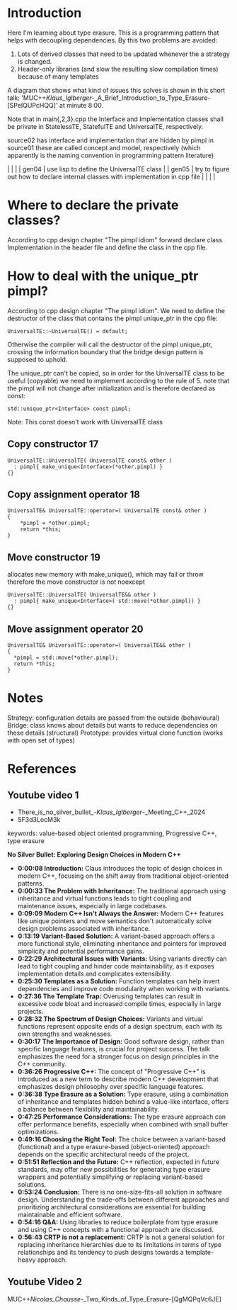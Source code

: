 # Introduction

Here I'm learning about type erasure. This is a programming pattern
that helps with decoupling dependencies. By this two problems are avoided:
1) Lots of derived classes that need to be updated whenever the a strategy is changed.
2) Header-only libraries (and slow the resulting slow compilation times) because of many templates

A diagram that shows what kind of issues this solves is shown in this
short talk:
'MUC++_Klaus_Iglberger_-_A_Brief_Introduction_to_Type_Erasure-[SPelQUPcHQQ]'
at minute 8:00.

Note that in main{,2,3}.cpp the Interface and Implementation classes
shall be private in StatelessTE, StatefulTE and UniversalTE,
respectively.


source02 has interface and implementation that are hidden by pimpl
in source01 these are called concept and model, respectively (which apparently is the naming convention in programming pattern literature)


|       |                                                                                   |
| gen04 | use lisp to define the UniversalTE class                                          |
| gen05 | try to figure out how to declare internal classes with implementation in cpp file |
|       |                                                                                   |

# Where to declare the private classes?

According to cpp design chapter "The pimpl idiom" forward declare
class Implementation in the header file and define the class in the
cpp file.

# How to deal with the unique_ptr pimpl?

According to cpp design chapter "The pimpl idiom".  We need to define
the destructor of the class that contains the pimpl unique_ptr in the
cpp file:

```
UniversalTE::~UniversalTE() = default;
```

Otherwise the compiler will call the destructor of the pimpl
unique_ptr, crossing the information boundary that the bridge design
pattern is supposed to uphold.


The unique_ptr can't be copied, so in order for the UniversalTE class
to be useful (copyable) we need to implement according to the rule of
5. note that the pimpl will not change after initialization and is
   therefore declared as const:
   
```
std::unique_ptr<Interface> const pimpl;
```

Note: This const doesn't work with UniversalTE class

## Copy constructor 17

```
UniversalTE::UniversalTE( UniversalTE const& other )
  : pimpl{ make_unique<Interface>(*other.pimpl) }
{}
```

## Copy assignment operator 18

```
UniversalTE& UniversalTE::operator=( UniversalTE const& other )
{
	*pimpl = *other.pimpl;
	return *this;
}
```

## Move constructor 19

allocates new memory with make_unique(), which may fail or throw
therefore the move constructor is not noexcept

```
UniversalTE::UniversalTE( UniversalTE&& other )
  : pimpl{ make_unique<Interface>( std::move(*other.pimpl)) }
{}
```

## Move assignment operator 20
```
UniversalTE& UniversalTE::operator=( UniversalTE&& other )
{
  *pimpl = std::move(*other.pimpl);
  return *this;
}
```


# Notes

Strategy: configuration details are passed from the outside (behavioural)
Bridge: class knows about details but wants to reduce dependencies on these details (structural)
Prototype: provides virtual clone function (works with open set of types)
    
# References

## Youtube video 1 
- There_is_no_silver_bullet_-_Klaus_Iglberger_-_Meeting_C++_2024
- 5F3d3LocM3k

keywords: value-based object oriented programming, Progressive C++,
type erasure

**No Silver Bullet: Exploring Design Choices in Modern C++**

*   **0:00:08 Introduction:** Claus introduces the topic of design
    choices in modern C++, focusing on the shift away from traditional
    object-oriented patterns.
*   **0:00:33 The Problem with Inheritance:** The traditional approach
    using inheritance and virtual functions leads to tight coupling
    and maintenance issues, especially in large codebases.
*   **0:09:09 Modern C++ Isn't Always the Answer:** Modern C++
    features like unique pointers and move semantics don't
    automatically solve design problems associated with inheritance.
*   **0:13:19 Variant-Based Solution:** A variant-based approach
    offers a more functional style, eliminating inheritance and
    pointers for improved simplicity and potential performance gains.
*   **0:22:29 Architectural Issues with Variants:** Using variants
    directly can lead to tight coupling and hinder code
    maintainability, as it exposes implementation details and
    complicates extensibility.
*   **0:25:30 Templates as a Solution:** Function templates can help
    invert dependencies and improve code modularity when working with
    variants.
*   **0:27:36 The Template Trap:** Overusing templates can result in
    excessive code bloat and increased compile times, especially in
    large projects.
*   **0:28:32 The Spectrum of Design Choices:** Variants and virtual
    functions represent opposite ends of a design spectrum, each with
    its own strengths and weaknesses.
*   **0:30:17 The Importance of Design:** Good software design, rather
    than specific language features, is crucial for project
    success. The talk emphasizes the need for a stronger focus on
    design principles in the C++ community.
*   **0:36:26 Progressive C++:** The concept of "Progressive C++" is
    introduced as a new term to describe modern C++ development that
    emphasizes design philosophy over specific language features.
*   **0:36:38 Type Erasure as a Solution:** Type erasure, using a
    combination of inheritance and templates hidden behind a
    value-like interface, offers a balance between flexibility and
    maintainability.
*   **0:47:25 Performance Considerations:** The type erasure approach
    can offer performance benefits, especially when combined with
    small buffer optimizations.
*   **0:49:16 Choosing the Right Tool:** The choice between a
    variant-based (functional) and a type erasure-based
    (object-oriented) approach depends on the specific architectural
    needs of the project.
*   **0:51:51 Reflection and the Future:** C++ reflection, expected in
    future standards, may offer new possibilities for generating type
    erasure wrappers and potentially simplifying or replacing
    variant-based solutions.
*   **0:53:24 Conclusion:** There is no one-size-fits-all solution in
    software design. Understanding the trade-offs between different
    approaches and prioritizing architectural considerations are
    essential for building maintainable and efficient software.
*   **0:54:16 Q&A:** Using libraries to reduce boilerplate from type
    erasure and using C++ concepts with a functional approach are
    discussed.
*   **0:56:43 CRTP is not a replacement:** CRTP is not a general
    solution for replacing inheritance hierarchies due to its
    limitations in terms of type relationships and its tendency to
    push designs towards a template-heavy approach.

## Youtube Video 2

MUC++_Nicolas_Chausse_-_Two_Kinds_of_Type_Erasure-[QgMQPqVc6JE]
